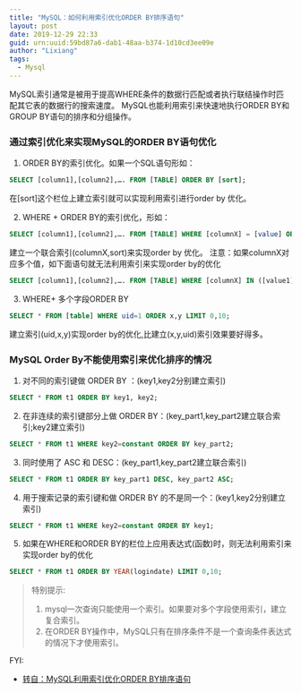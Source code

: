 ```yaml
---
title: "MySQL：如何利用索引优化ORDER BY排序语句"
layout: post
date: 2019-12-29 22:33
guid: urn:uuid:59bd87a6-dab1-48aa-b374-1d10cd3ee09e
author: "Lixiang"
tags:
  - Mysql
---
```


MySQL索引通常是被用于提高WHERE条件的数据行匹配或者执行联结操作时匹配其它表的数据行的搜索速度。
MySQL也能利用索引来快速地执行ORDER BY和GROUP BY语句的排序和分组操作。

### 通过索引优化来实现MySQL的ORDER BY语句优化

1. ORDER BY的索引优化。如果一个SQL语句形如：

```sql
SELECT [column1],[column2],…. FROM [TABLE] ORDER BY [sort];
```
在[sort]这个栏位上建立索引就可以实现利用索引进行order by 优化。

2. WHERE + ORDER BY的索引优化，形如：

```sql
SELECT [column1],[column2],…. FROM [TABLE] WHERE [columnX] = [value] ORDER BY [sort];
```
建立一个联合索引(columnX,sort)来实现order by 优化。
注意：如果columnX对应多个值，如下面语句就无法利用索引来实现order by的优化

```sql
SELECT [column1],[column2],…. FROM [TABLE] WHERE [columnX] IN ([value1],[value2],…) ORDER BY[sort];
```

3. WHERE+ 多个字段ORDER BY
```sql
SELECT * FROM [table] WHERE uid=1 ORDER x,y LIMIT 0,10;
```
建立索引(uid,x,y)实现order by的优化,比建立(x,y,uid)索引效果要好得多。

### MySQL Order By不能使用索引来优化排序的情况

1. 对不同的索引键做 ORDER BY ：(key1,key2分别建立索引)
```sql
SELECT * FROM t1 ORDER BY key1, key2;
```

2. 在非连续的索引键部分上做 ORDER BY：(key_part1,key_part2建立联合索引;key2建立索引)
```sql
SELECT * FROM t1 WHERE key2=constant ORDER BY key_part2;
```

3. 同时使用了 ASC 和 DESC：(key_part1,key_part2建立联合索引)
```sql
SELECT * FROM t1 ORDER BY key_part1 DESC, key_part2 ASC;
```

4. 用于搜索记录的索引键和做 ORDER BY 的不是同一个：(key1,key2分别建立索引)
```sql
SELECT * FROM t1 WHERE key2=constant ORDER BY key1;
```

5. 如果在WHERE和ORDER BY的栏位上应用表达式(函数)时，则无法利用索引来实现order by的优化
```sql
SELECT * FROM t1 ORDER BY YEAR(logindate) LIMIT 0,10;
```

>特别提示:
>1. mysql一次查询只能使用一个索引。如果要对多个字段使用索引，建立复合索引。
>2. 在ORDER BY操作中，MySQL只有在排序条件不是一个查询条件表达式的情况下才使用索引。

FYI:

- [转自：MySQL利用索引优化ORDER BY排序语句](http://www.9usb.net/201003/mysql-suoyin-youhua-order-by.html)
